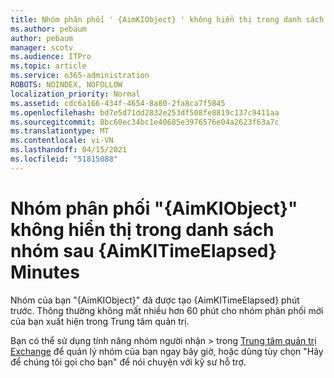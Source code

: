 ```yaml
---
title: Nhóm phân phối ' {AimKIObject} ' không hiển thị trong danh sách nhóm sau {AimKITimeElapsed} Minutes
ms.author: pebaum
author: pebaum
manager: scotv
ms.audience: ITPro
ms.topic: article
ms.service: o365-administration
ROBOTS: NOINDEX, NOFOLLOW
localization_priority: Normal
ms.assetid: cdc6a166-434f-4654-8a80-2fa8ca7f5845
ms.openlocfilehash: bd7e5d71dd2832e253df508fe8819c137c9411aa
ms.sourcegitcommit: 8bc60ec34bc1e40685e3976576e04a2623f63a7c
ms.translationtype: MT
ms.contentlocale: vi-VN
ms.lasthandoff: 04/15/2021
ms.locfileid: "51815088"
---
```

# <a name="distribution-group-aimkiobject-not-showing-in-groups-list-after-aimkitimeelapsed-minutes"></a>Nhóm phân phối "{AimKIObject}" không hiển thị trong danh sách nhóm sau {AimKITimeElapsed} Minutes

Nhóm của bạn "{AimKIObject}" đã được tạo {AimKITimeElapsed} phút trước. Thông thường không mất nhiều hơn 60 phút cho nhóm phân phối mới của bạn xuất hiện trong Trung tâm quản trị.
  
Bạn có thể sử dụng tính năng nhóm người nhận > trong [Trung tâm quản trị Exchange](https://outlook.office365.com/ecp/?rfr=Admin_o365&amp;exsvurl=1&amp;mkt=en-US.aspx) để quản lý nhóm của bạn ngay bây giờ, hoặc dùng tùy chọn "Hãy để chúng tôi gọi cho bạn" để nói chuyện với kỹ sư hỗ trợ. 
  
